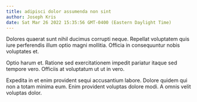```yaml
---
title: adipisci dolor assumenda non sint
author: Joseph Kris
date: Sat Mar 26 2022 15:35:56 GMT-0400 (Eastern Daylight Time)
---
```

Dolores quaerat sunt nihil ducimus corrupti neque. Repellat voluptatem quis iure perferendis illum optio magni mollitia. Officia in consequuntur nobis voluptates et.

 Optio harum et. Ratione sed exercitationem impedit pariatur itaque sed tempore vero. Officiis at voluptatum ut ut in vero.

 Expedita in et enim provident sequi accusantium labore. Dolore quidem qui non a totam minima eum. Enim provident voluptas dolore modi. A omnis velit voluptas dolor.